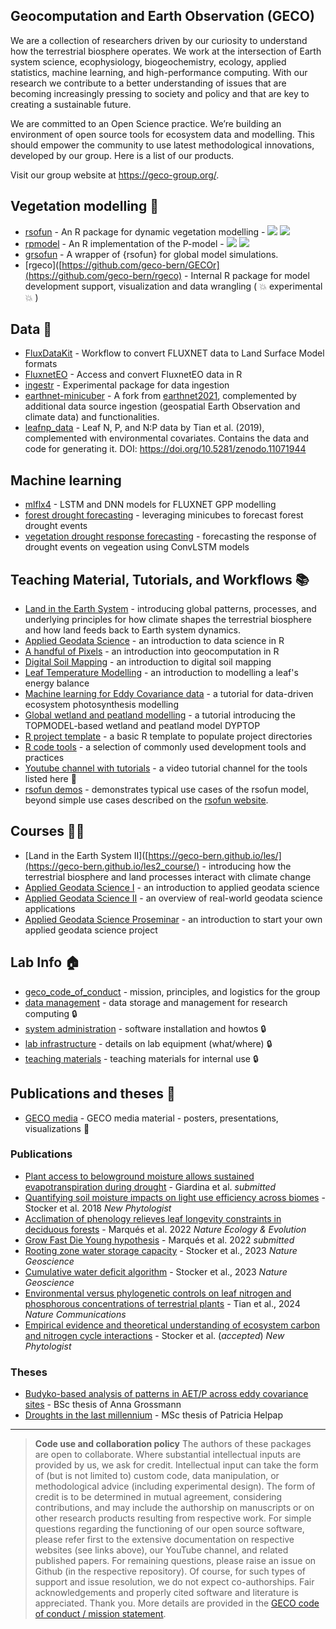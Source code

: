 ## Geocomputation and Earth Observation (GECO)

We are a collection of researchers driven by our curiosity to understand how the terrestrial biosphere operates. We work at the intersection of Earth system science, ecophysiology, biogeochemistry, ecology, applied statistics, machine learning, and high-performance computing. With our research we contribute to a better understanding of issues that are becoming increasingly pressing to society and policy and that are key to creating a sustainable future.

We are committed to an Open Science practice. We’re building an environment of open source tools for ecosystem data and modelling. This should empower the community to use latest methodological innovations, developed by our group. Here is a list of our products.

Visit our group website at https://geco-group.org/.

## Vegetation modelling :deciduous_tree:

- [rsofun](https://github.com/geco-bern/rsofun) - An R package for dynamic vegetation modelling -  ![](https://cranlogs.r-pkg.org/badges/grand-total/rsofun) ![](https://www.r-pkg.org/badges/version/rsofun)
- [rpmodel](https://github.com/geco-bern/rpmodel) -  An R implementation of the P-model - ![](https://cranlogs.r-pkg.org/badges/grand-total/rpmodel) ![](https://www.r-pkg.org/badges/version/rpmodel)
- [grsofun](https://github.com/geco-bern/grsofun) - A wrapper of {rsofun} for global model simulations.
- [rgeco]([https://github.com/geco-bern/GECOr](https://github.com/geco-bern/rgeco) - Internal R package for model development support, visualization and data wrangling ( :boom: experimental :boom: )

## Data :floppy_disk:

- [FluxDataKit](https://github.com/geco-bern/FluxDataKit) - Workflow to convert FLUXNET data to Land Surface Model formats
- [FluxnetEO](https://github.com/geco-bern/FluxnetEO) - Access and convert FluxnetEO data in R
- [ingestr](https://github.com/geco-bern/ingestr) - Experimental package for data ingestion
- [earthnet-minicuber](https://github.com/geco-bern/earthnet-minicuber) - A fork from [earthnet2021](https://github.com/earthnet2021), complemented by additional data source ingestion (geospatial Earth Observation and climate data) and functionalities.
- [leafnp_data](https://github.com/geco-bern/leafnp_data) - Leaf N, P, and N:P data by Tian et al. (2019), complemented with environmental covariates. Contains the data and code for generating it. DOI: https://doi.org/10.5281/zenodo.11071944

## Machine learning

- [mlflx4](https://github.com/geco-bern/mlflx4) - LSTM and DNN models for FLUXNET GPP modelling
- [forest drought forecasting](https://github.com/geco-bern/forest_drought_forecasting) - leveraging minicubes to forecast forest drought events
- [vegetation drought response forecasting](https://github.com/geco-bern/satellite_image_forecasting) - forecasting the response of drought events on vegeation using ConvLSTM models

## Teaching Material, Tutorials, and Workflows 📚

- [Land in the Earth System](https://geco-bern.github.io/les/) - introducing global patterns, processes, and underlying principles for how climate shapes the terrestrial biosphere and how land feeds back to Earth system dynamics.
- [Applied Geodata Science](https://geco-bern.github.io/agds_book/) - an introduction to data science in R
- [A handful of Pixels](https://geco-bern.github.io/handfull_of_pixels/) - an introduction into geocomputation in R
- [Digital Soil Mapping](https://geco-bern.github.io/tutorial_digital_soil_mapping/) - an introduction to digital soil mapping
- [Leaf Temperature Modelling](https://padasch.github.io/leaf_energy_balance_tutorial/) - an introduction to modelling a leaf's energy balance
- [Machine learning for Eddy Covariance data](https://geco-bern.github.io/ml4ec_workshop/) - a tutorial for data-driven ecosystem photosynthesis modelling
- [Global wetland and peatland modelling](https://geco-bern.github.io/dyptop_tutorial/) - a tutorial introducing the TOPMODEL-based wetland and peatland model DYPTOP
- [R project template](https://github.com/geco-bern/R_proj_template) - a basic R template to populate project directories
- [R code tools](https://github.com/geco-bern/R_code_tools) - a selection of commonly used development tools and practices 
- [Youtube channel with tutorials](https://www.youtube.com/@geco-group) - a video tutorial channel for the tools listed here :movie_camera:
- [rsofun demos](https://geco-bern.github.io/rsofundemo/articles/pmodel_fluxnet.html) - demonstrates typical use cases of the rsofun model, beyond simple use cases described on the [rsofun website](https://geco-bern.github.io/rsofun/).

## Courses 🧑‍🎓

- [Land in the Earth System II]([https://geco-bern.github.io/les/](https://geco-bern.github.io/les2_course/) - introducing how the terrestrial biosphere and land processes interact with climate change
- [Applied Geodata Science I](https://geco-bern.github.io/agds1_course/) - an introduction to applied geodata science
- [Applied Geodata Science II](https://geco-bern.github.io/agds2_course/) - an overview of real-world geodata science applications
- [Applied Geodata Science Proseminar](https://geco-bern.github.io/agds_proseminar/) - an introduction to start your own applied geodata science project
      
## Lab Info :house:

- [geco_code_of_conduct](https://github.com/geco-bern/geco_code_of_conduct) - mission, principles, and logistics for the group
- [data management](https://github.com/geco-bern/data_management) - data storage and management for research computing :lock:
- [system administration](https://github.com/geco-bern/system_administration) - software installation and howtos :lock:
- [lab infrastructure](https://github.com/geco-bern/lab_infrastructure) - details on lab equipment (what/where) :lock:
- [teaching materials](https://github.com/geco-bern/teaching_materials) - teaching materials for internal use :lock:

## Publications and theses :pencil:
- [GECO media](https://github.com/geco-bern/GECO_media) - GECO media material - posters, presentations, visualizations :book:

### Publications  
  - [Plant access to belowground moisture allows sustained evapotranspiration during drought](https://github.com/geco-bern/fET) - Giardina et al. *submitted*
  - [Quantifying soil moisture impacts on light use efficiency across biomes](https://github.com/geco-bern/fvar) - Stocker et al. 2018 *New Phytologist*
  - [Acclimation of phenology relieves leaf longevity constraints in deciduous forests](https://github.com/geco-bern/phenoEOS) - Marqués et al. 2022 *Nature Ecology & Evolution*
  - [Grow Fast Die Young hypothesis](https://github.com/geco-bern/GFDY) - Marqués et al. 2022 *submitted*
  - [Rooting zone water storage capacity](https://doi.org/10.5281/zenodo.7429129) - Stocker et al., 2023 *Nature Geoscience*
  - [Cumulative water deficit algorithm](https://github.com/geco-bern/cwd) - Stocker et al., 2023 *Nature Geoscience*
  - [Environmental versus phylogenetic controls on leaf nitrogen and phosphorous concentrations of terrestrial plants](https://github.com/geco-bern/leafnp) - Tian et al., 2024 *Nature Communications*
  - [Empirical evidence and theoretical understanding of ecosystem carbon and nitrogen cycle interactions](https://github.com/geco-bern/lt_cn_review) - Stocker et al. (*accepted*) *New Phytologist*

### Theses
  - [Budyko-based analysis of patterns in AET/P across eddy covariance sites](https://github.com/geco-bern/flx_wb2) - BSc thesis of Anna Grossmann
  - [Droughts in the last millennium](https://github.com/geco-bern/lastmill_droughts) - MSc thesis of Patricia Helpap

----
> **Code use and collaboration policy** The authors of these packages are open to collaborate. Where substantial intellectual inputs are provided by us, we ask for credit. Intellectual input can take the form of (but is not limited to) custom code, data manipulation, or methodological advice (including experimental design). The form of credit is to be determined in mutual agreement, considering contributions, and may include the authorship on manuscripts or on other research products resulting from respective work. For simple questions regarding the functioning of our open source software, please refer first to the extensive documentation on respective websites (see links above), our YouTube channel, and related published papers. For remaining questions, please raise an issue on Github (in the respective repository). Of course, for such types of support and issue resolution, we do not expect co-authorships. Fair acknowledgements and properly cited software and literature is appreciated. Thank you. More details are provided in the [GECO code of conduct / mission statement](https://github.com/geco-bern/geco_code).   





